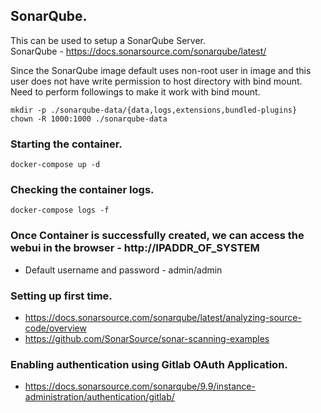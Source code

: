 ## SonarQube.
This can be used to setup a SonarQube Server.  
SonarQube - https://docs.sonarsource.com/sonarqube/latest/

Since the SonarQube image default uses non-root user in image and this user does not have write permission to host directory with bind mount. Need to perform followings to make it work with bind mount.
```
mkdir -p ./sonarqube-data/{data,logs,extensions,bundled-plugins}
chown -R 1000:1000 ./sonarqube-data
```

### Starting the container.
```
docker-compose up -d
```

### Checking the container logs.
```
docker-compose logs -f
```

### Once Container is successfully created, we can access the webui in the browser - http://IPADDR_OF_SYSTEM
- Default username and password - admin/admin

### Setting up first time.
- https://docs.sonarsource.com/sonarqube/latest/analyzing-source-code/overview
- https://github.com/SonarSource/sonar-scanning-examples

### Enabling authentication using Gitlab OAuth Application.
- https://docs.sonarsource.com/sonarqube/9.9/instance-administration/authentication/gitlab/

